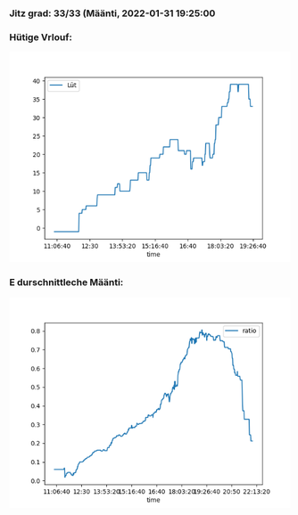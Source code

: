 ### Jitz grad: 33/33 (Määnti, 2022-01-31 19:25:00

### Hütige Vrlouf:
![Graph](Today.png)

### E durschnittleche Määnti:
![Graph](Määnti.png)